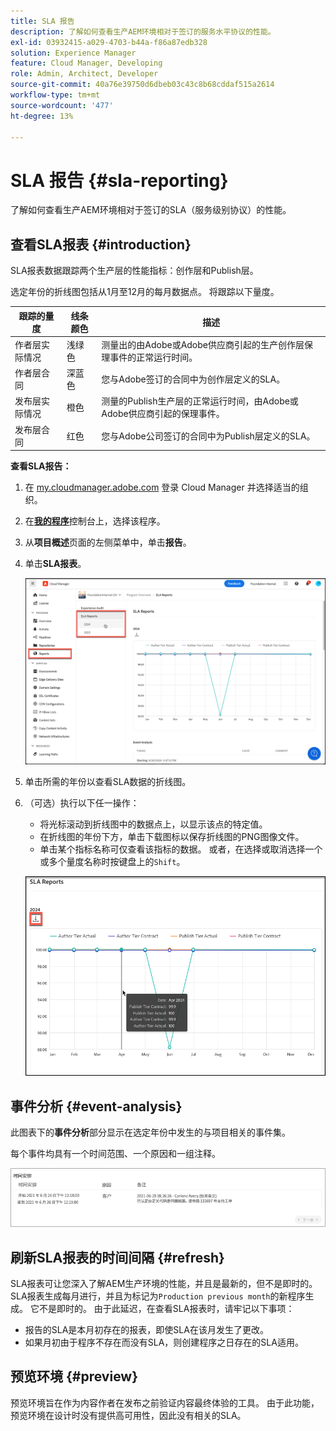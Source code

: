 ```yaml
---
title: SLA 报告
description: 了解如何查看生产AEM环境相对于签订的服务水平协议的性能。
exl-id: 03932415-a029-4703-b44a-f86a87edb328
solution: Experience Manager
feature: Cloud Manager, Developing
role: Admin, Architect, Developer
source-git-commit: 40a76e39750d6dbeb03c43c8b68cddaf515a2614
workflow-type: tm+mt
source-wordcount: '477'
ht-degree: 13%

---
```



# SLA 报告 {#sla-reporting}

了解如何查看生产AEM环境相对于签订的SLA（服务级别协议）的性能。

## 查看SLA报表 {#introduction}

SLA报表数据跟踪两个生产层的性能指标：创作层和Publish层。

选定年份的折线图包括从1月至12月的每月数据点。 将跟踪以下量度。

| 跟踪的量度 | 线条颜色 | 描述 |
| --- | --- | --- |
| 作者层实际情况 | 浅绿色 | 测量出的由Adobe或Adobe供应商引起的生产创作层保理事件的正常运行时间。 |
| 作者层合同 | 深蓝色 | 您与Adobe签订的合同中为创作层定义的SLA。 |
| 发布层实际情况 | 橙色 | 测量的Publish生产层的正常运行时间，由Adobe或Adobe供应商引起的保理事件。 |
| 发布层合同 | 红色 | 您与Adobe公司签订的合同中为Publish层定义的SLA。 |

**查看SLA报告：**

1. 在 [my.cloudmanager.adobe.com](https://my.cloudmanager.adobe.com/) 登录 Cloud Manager 并选择适当的组织。

1. 在&#x200B;**[我的程序](/help/implementing/cloud-manager/navigation.md#my-programs)**&#x200B;控制台上，选择该程序。

1. 从&#x200B;**项目概述**&#x200B;页面的左侧菜单中，单击&#x200B;**报告**。

1. 单击&#x200B;**SLA报表**。

   ![SLA报告线形图](/help/implementing/cloud-manager/assets/cm-sla-report.png)

1. 单击所需的年份以查看SLA数据的折线图。

1. （可选）执行以下任一操作：

   * 将光标滚动到折线图中的数据点上，以显示该点的特定值。
   * 在折线图的年份下方，单击下载图标以保存折线图的PNG图像文件。
   * 单击某个指标名称可仅查看该指标的数据。 或者，在选择或取消选择一个或多个量度名称时按键盘上的`Shift`。

   ![显示详细数据](/help/implementing/cloud-manager/assets/cm-sla-download.png)

## 事件分析 {#event-analysis}

此图表下的&#x200B;**事件分析**&#x200B;部分显示在选定年份中发生的与项目相关的事件集。

每个事件均具有一个时间范围、一个原因和一组注释。

![事件分析示例](assets/sla-reporting-c.png)

## 刷新SLA报表的时间间隔 {#refresh}

SLA报表可让您深入了解AEM生产环境的性能，并且是最新的，但不是即时的。 SLA报表生成每月进行，并且为标记为`Production previous month`的新程序生成。 它不是即时的。 由于此延迟，在查看SLA报表时，请牢记以下事项：

* 报告的SLA是本月初存在的报表，即使SLA在该月发生了更改。
* 如果月初由于程序不存在而没有SLA，则创建程序之日存在的SLA适用。

## 预览环境 {#preview}

预览环境旨在作为内容作者在发布之前验证内容最终体验的工具。 由于此功能，预览环境在设计时没有提供高可用性，因此没有相关的SLA。
